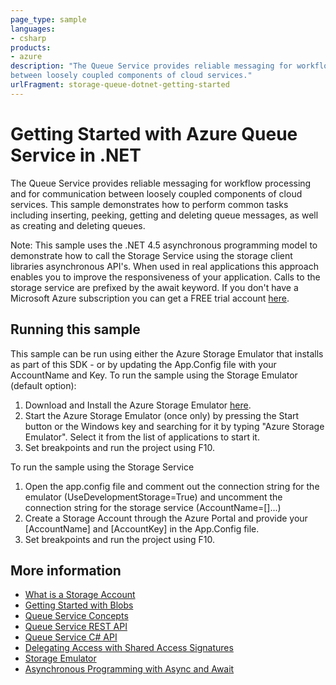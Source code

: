 ```yaml
---
page_type: sample
languages:
- csharp
products:
- azure
description: "The Queue Service provides reliable messaging for workflow processing and for communication
between loosely coupled components of cloud services."
urlFragment: storage-queue-dotnet-getting-started
---
```


# Getting Started with Azure Queue Service in .NET

The Queue Service provides reliable messaging for workflow processing and for communication
between loosely coupled components of cloud services. This sample demonstrates how to perform common tasks including
inserting, peeking, getting and deleting queue messages, as well as creating and deleting queues.

Note: This sample uses the .NET 4.5 asynchronous programming model to demonstrate how to call the Storage Service using the
storage client libraries asynchronous API's. When used in real applications this approach enables you to improve the
responsiveness of your application. Calls to the storage service are prefixed by the await keyword.
If you don't have a Microsoft Azure subscription you can
get a FREE trial account [here](http://go.microsoft.com/fwlink/?LinkId=330212).

## Running this sample

This sample can be run using either the Azure Storage Emulator that installs as part of this SDK - or by
updating the App.Config file with your AccountName and Key.
To run the sample using the Storage Emulator (default option):

1. Download and Install the Azure Storage Emulator [here](http://azure.microsoft.com/en-us/downloads/).
2. Start the Azure Storage Emulator (once only) by pressing the Start button or the Windows key and searching for it by typing "Azure Storage Emulator". Select it from the list of applications to start it.
3. Set breakpoints and run the project using F10.

To run the sample using the Storage Service

1. Open the app.config file and comment out the connection string for the emulator (UseDevelopmentStorage=True) and uncomment the connection string for the storage service (AccountName=[]...)
2. Create a Storage Account through the Azure Portal and provide your [AccountName] and [AccountKey] in the App.Config file.
3. Set breakpoints and run the project using F10.

## More information
- [What is a Storage Account](http://azure.microsoft.com/en-us/documentation/articles/storage-whatis-account/)
- [Getting Started with Blobs](http://azure.microsoft.com/en-us/documentation/articles/storage-dotnet-how-to-use-blobs/)
- [Queue Service Concepts](http://msdn.microsoft.com/en-us/library/dd179353.aspx)
- [Queue Service REST API](http://msdn.microsoft.com/en-us/library/dd179363.aspx)
- [Queue Service C# API](http://go.microsoft.com/fwlink/?LinkID=398944)
- [Delegating Access with Shared Access Signatures](http://azure.microsoft.com/en-us/documentation/articles/storage-dotnet-shared-access-signature-part-1/)
- [Storage Emulator](http://msdn.microsoft.com/en-us/library/azure/hh403989.aspx)
- [Asynchronous Programming with Async and Await](http://msdn.microsoft.com/en-us/library/hh191443.aspx)
